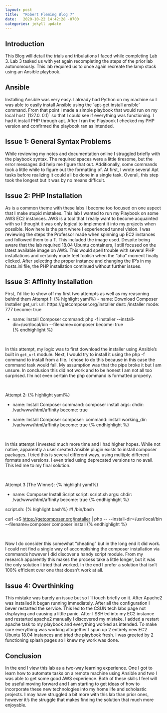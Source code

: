 ```yaml
---
layout: post
title:  "Robert Fleming Blog 7"
date:   2020-10-22 14:42:28 -0700
categories: jekyll update
---
```



<h2>Introduction</h2>
This Blog will detail the trials and tribulations I faced while completing Lab 3. Lab 3 tasked us with yet again recompleting the steps of the prior lab autonomously. This lab required us to once again recreate the lamp stack using an Ansible playbook. 

<h2>Ansible</h2>
Installing Ansible was very easy. I already had Python on my machine so I was able to easily install Ansible using the `apt-get install ansible` command. From that point I made a simple playbook that would run on my local host `(127.0. 0.1)` so that I could see if everything was functioning. I had it install PHP through apt. After I ran the Playbook I checked my PHP version and confirmed the playbook ran as intended.

<h2>Issue 1: General Syntax Problems</h2>
While reviewing my notes and documentation online I struggled briefly with the playbook syntax. The required spaces were a little tiresome, but the error messages did help me figure that out. Additionally, some commands took a little while to figure out the formatting of. At first, I wrote several Apt tasks before realizing it could all be done in a single task. Overall, this step took the longest but it was by no means difficult.

<h2>Issue 2: PHP Installation</h2>
As is a common theme with these labs I become too focused on one aspect that I make stupid mistakes. This lab I wanted to run my Playbook on some AWS EC2 instances. AWS is a tool that I really want to become acquainted with so I thought it was only logical to implement it into my projects when possible. Now here is the part where I experienced tunnel vision. I was reviewing the steps the Professor made when spinning up EC2 instances and followed them to a T. This included the image used. Despite being aware that the lab required 18.04 Ubuntu containers, I still focused on the latest available image on AWS. This would spell trouble with several PHP installations and certainly made feel foolish when the “aha” moment finally clicked. After selecting the proper instance and changing the IP’s in my hosts.ini file, the PHP installation continued without further issues.

<h2>Issue 3: Affinity Installation</h2>
First, I’d like to show off my first two attempts as well as my reasoning behind them
Attempt 1:
{% highlight yaml%}
  - name: Download Composer Installer
    get_url:
      url: https://getcomposer.org/installer
      dest: /installer
      mode: 777
    become: true

  - name: Install Composer
    command: php -f installer  --install-dir=/usr/local/bin --filename=composer
    become: true  
{% endhighlight %}

<br>

In this attempt, my logic was to first download the installer using Ansible’s built in `get_url` module. Next, I would try to install it using the php -f command to install from a file. I chose to do this because in this case the command task would fail. My assumption was that the pipe broke it but I am unsure. In conclusion this did not work and to be honest I am not all too surprised. I’m not even certain the php command is formatted properly.

<br>

Attempt 2:
{% highlight yaml%}
 - name: Install Composer
    command: composer install
    args:
      chdir: /var/www/html/affinity
    become: true

  - name: Install Composer 
   composer:
      command: install
      working_dir: /var/www/html/affinity
    become: true
{% endhighlight %}

<br>

In this attempt I invested much more time and I had higher hopes. While not native, apparently a user created Ansible plugin exists to install composer packages. I tried this is several different ways, using multiple different formats and versions. I even tried using deprecated versions to no avail. This led me to my final solution.

<br>

Attempt 3 (The Winner):
{% highlight yaml%}
  - name: Composer Install Script
    script: script.sh
    args:
      chdir: /var/www/html/affinity
    become: true
{% endhighlight %}

script.sh:
{% highlight bash%}
#! /bin/bash

curl -sS https://getcomposer.org/installer | php -- --install-dir=/usr/local/bin --filename=composer
composer install
{% endhighlight %}

<br>

Now I do consider this somewhat “cheating” but in the long end it did work. I could not find a single way of accomplishing the composer installation via commands however I did discover a handy script module. From my research apparently this makes the process take a little longer, but it was the only solution I tried that worked. In the end I prefer a solution that isn’t 100% efficient over one that doesn’t work at all.

<h2>Issue 4: Overthinking</h2>
This mistake was barely an issue but so I’ll touch briefly on it. After Apache2 was installed it began running immediately. After all the configuration I bever restarted the service. This led to the CSUN tech labs page not displaying and causing a little panic. After I SSH’ed into my EC2 instance and restarted apache2 manually I discovered my mistake. I added a restart apache task to my playbook and everything worked as intended. To make sure everything was working altogether I spun up 2 entirely new EC2 Ubuntu 18.04 instances and tried the playbook fresh. I was greeted by 2 functioning splash pages so I knew my work was done.

<h2>Conclusion</h2>
In the end I view this lab as a two-way learning experience. One I got to learn how to automate tasks on a remote machine using Ansible and two I was able to get some good AWS experience. Both of these skills I feel will be useful moving forward and I am starting to get ideas of how to incorporate these new technologies into my home life and scholastic projects. I may have struggled a bit more with this lab than prior ones, however it’s the struggle that makes finding the solution that much more enjoyable.